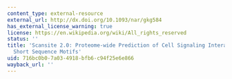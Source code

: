 ```yaml
---
content_type: external-resource
external_url: http://dx.doi.org/10.1093/nar/gkg584
has_external_license_warning: true
license: https://en.wikipedia.org/wiki/All_rights_reserved
status: ''
title: 'Scansite 2.0: Proteome-wide Prediction of Cell Signaling Interactions using
  Short Sequence Motifs'
uid: 716bc0b0-7a03-4918-bfb6-c94f25e6e866
wayback_url: ''
---
```

